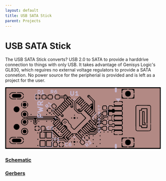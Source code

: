 ```yaml
---
layout: default
title: USB SATA Stick
parent: Projects
---
```


# USB SATA Stick

The USB SATA Stick converts? USB 2.0 to SATA to provide a harddrive connection to things with only USB. It takes advantage of Genisys Logic's GL830, which reguires no external voltage regulators to provide a SATA connetion. No power source for the peripherial is provided and is left as a project for the user.

![board-top](docs/top-afterdark.png)

### [Schematic](docs/usb-sata-v1.0r1.pdf)
### [Gerbers]()